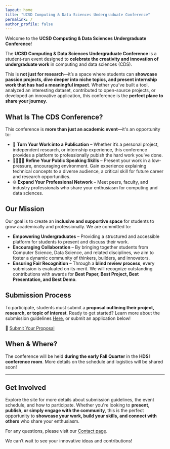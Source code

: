 ```yaml
---
layout: home
title: "UCSD Computing & Data Sciences Undergraduate Conference"
permalink: /
author_profile: false
---
```


Welcome to the **UCSD Computing & Data Sciences Undergraduate Conference**!

The **UCSD Computing & Data Sciences Undergraduate Conference** is a student-run event designed to **celebrate the creativity and innovation of undergraduate work** in computing and data sciences (CDS).

This is **not just for research**—it’s a space where students can **showcase passion projects, dive deeper into niche topics, and present internship work that has had a meaningful impact**. Whether you’ve built a tool, analyzed an interesting dataset, contributed to open-source projects, or developed an innovative application, this conference is the **perfect place to share your journey**.

## What Is The CDS Conference?

This conference is **more than just an academic event**—it's an opportunity to:

- 📜 **Turn Your Work into a Publication** – Whether it’s a personal project, independent research, or internship experience, this conference provides a platform to professionally pubish the hard work you've done.
- 🫱🏽‍🫲🏾 **Refine Your Public Speaking Skills** – Present your work in a low-pressure, encouraging environment. Gain experience explaining technical concepts to a diverse audience, a critical skill for future career and research opportunities.
- 🌐 **Expand Your Professional Network** – Meet peers, faculty, and industry professionals who share your enthusiasm for computing and data sciences.

## Our Mission

Our goal is to create an **inclusive and supportive space** for students to grow academically and professionally. We are committed to:

- **Empowering Undergraduates** – Providing a structured and accessible platform for students to present and discuss their work.
- **Encouraging Collaboration** – By bringing together students from Computer Science, Data Science, and related disciplines, we aim to foster a dynamic community of thinkers, builders, and innovators.
- **Ensuring Fair Recognition** – Through a **blind review process**, every submission is evaluated on its merit. We will recognize outstanding contributions with awards for **Best Paper, Best Project, Best Presentation, and Best Demo**.


## **Submission Process**
To participate, students must submit a **proposal outlining their project, research, or topic of interest**. Ready to get started? Learn more about the submission guidelines [Here](/CDS_Conference/submission/), or submit an application below!

📌 [Submit Your Proposal](https://docs.google.com/forms/d/1rzDWWH-4ytHpyIjoJF7xkPvsrbebqWS-iH42dQ8ojOs/edit)


## **When & Where?**
The conference will be held **during the early Fall Quarter** in the **HDSI conference room**. More details on the schedule and logistics will be shared soon!

---

## Get Involved
Explore the site for more details about submission guidelines, the event schedule, and how to participate. Whether you're looking to **present, publish, or simply engage with the community**, this is the perfect opportunity to **showcase your work, build your skills, and connect with others** who share your enthusiasm.

For any questions, please visit our [Contact page](/CDS_Conference/contact/).

We can’t wait to see your innovative ideas and contributions!

